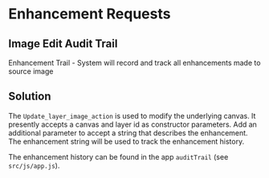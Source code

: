 # Enhancement Requests

## Image Edit Audit Trail

Enhancement Trail - System will record and track all enhancements made to source image

## Solution

The `Update_layer_image_action` is used to modify the underlying canvas.  It presently accepts a canvas and layer id as constructor parameters.  Add an additional parameter to accept a string that describes the enhancement.  The enhancement string will be used to track the enhancement history.

The enhancement history can be found in the app `auditTrail` (see `src/js/app.js`).